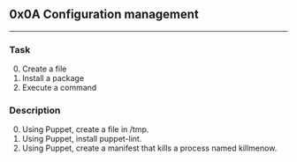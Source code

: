 ## 0x0A Configuration management
---

### Task

0. Create a file 
1. Install a package
2. Execute a command 

### Description

0. Using Puppet, create a file in /tmp.
1. Using Puppet, install puppet-lint.
2. Using Puppet, create a manifest that kills a process named killmenow.
